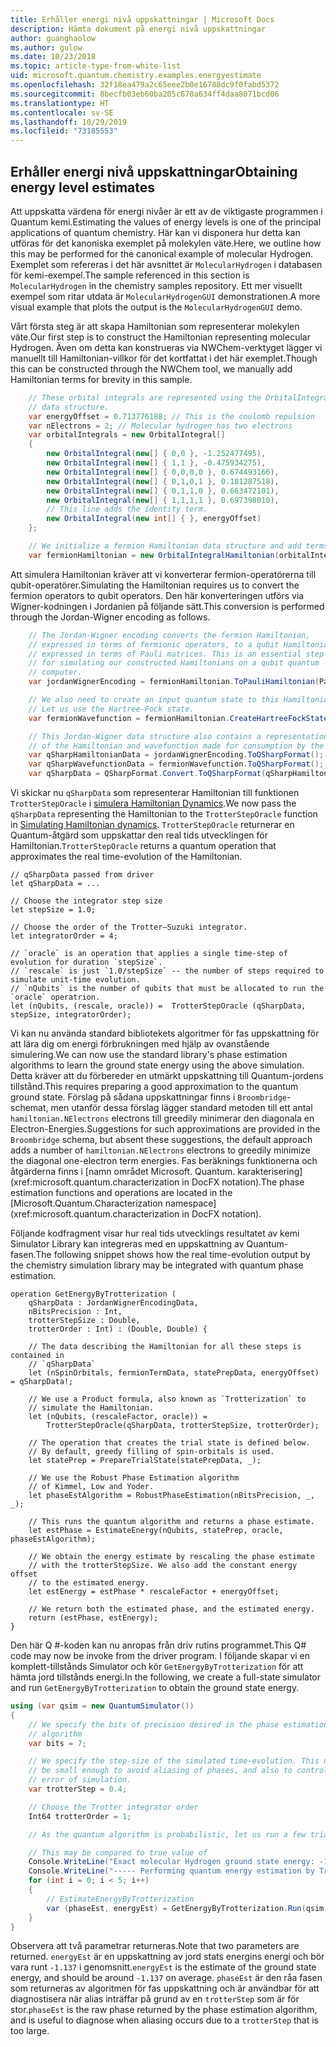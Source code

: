 ```yaml
---
title: Erhåller energi nivå uppskattningar | Microsoft Docs
description: Hämta dokument på energi nivå uppskattningar
author: guanghaolow
ms.author: gulow
ms.date: 10/23/2018
ms.topic: article-type-from-white-list
uid: microsoft.quantum.chemistry.examples.energyestimate
ms.openlocfilehash: 32f18ea479a2c65eee2b0e16788dc9f0fabd5372
ms.sourcegitcommit: 8becfb03eb60ba205c670a634ff4daa8071bcd06
ms.translationtype: HT
ms.contentlocale: sv-SE
ms.lasthandoff: 10/29/2019
ms.locfileid: "73185553"
---
```

## <a name="obtaining-energy-level-estimates"></a><span data-ttu-id="51f5b-103">Erhåller energi nivå uppskattningar</span><span class="sxs-lookup"><span data-stu-id="51f5b-103">Obtaining energy level estimates</span></span>
<span data-ttu-id="51f5b-104">Att uppskatta värdena för energi nivåer är ett av de viktigaste programmen i Quantum kemi.</span><span class="sxs-lookup"><span data-stu-id="51f5b-104">Estimating the values of energy levels is one of the principal applications of quantum chemistry.</span></span> <span data-ttu-id="51f5b-105">Här kan vi disponera hur detta kan utföras för det kanoniska exemplet på molekylen väte.</span><span class="sxs-lookup"><span data-stu-id="51f5b-105">Here, we outline how this may be performed for the canonical example of molecular Hydrogen.</span></span> <span data-ttu-id="51f5b-106">Exemplet som refereras i det här avsnittet är `MolecularHydrogen` i databasen för kemi-exempel.</span><span class="sxs-lookup"><span data-stu-id="51f5b-106">The sample referenced in this section is `MolecularHydrogen` in the chemistry samples repository.</span></span> <span data-ttu-id="51f5b-107">Ett mer visuellt exempel som ritar utdata är `MolecularHydrogenGUI` demonstrationen.</span><span class="sxs-lookup"><span data-stu-id="51f5b-107">A more visual example that plots the output is the `MolecularHydrogenGUI` demo.</span></span>

<span data-ttu-id="51f5b-108">Vårt första steg är att skapa Hamiltonian som representerar molekylen väte.</span><span class="sxs-lookup"><span data-stu-id="51f5b-108">Our first step is to construct the Hamiltonian representing molecular Hydrogen.</span></span> <span data-ttu-id="51f5b-109">Även om detta kan konstrueras via NWChem-verktyget lägger vi manuellt till Hamiltonian-villkor för det kortfattat i det här exemplet.</span><span class="sxs-lookup"><span data-stu-id="51f5b-109">Though this can be constructed through the NWChem tool, we manually add Hamiltonian terms for brevity in this sample.</span></span>

```csharp
    // These orbital integrals are represented using the OrbitalIntegral
    // data structure.
    var energyOffset = 0.713776188; // This is the coulomb repulsion
    var nElectrons = 2; // Molecular hydrogen has two electrons
    var orbitalIntegrals = new OrbitalIntegral[]
    {
        new OrbitalIntegral(new[] { 0,0 }, -1.252477495),
        new OrbitalIntegral(new[] { 1,1 }, -0.475934275),
        new OrbitalIntegral(new[] { 0,0,0,0 }, 0.674493166),
        new OrbitalIntegral(new[] { 0,1,0,1 }, 0.181287518),
        new OrbitalIntegral(new[] { 0,1,1,0 }, 0.663472101),
        new OrbitalIntegral(new[] { 1,1,1,1 }, 0.697398010),
        // This line adds the identity term.
        new OrbitalIntegral(new int[] { }, energyOffset)
    };

    // We initialize a fermion Hamiltonian data structure and add terms to it.
    var fermionHamiltonian = new OrbitalIntegralHamiltonian(orbitalIntegrals).ToFermionHamiltonian();
```

<span data-ttu-id="51f5b-110">Att simulera Hamiltonian kräver att vi konverterar fermion-operatörerna till qubit-operatörer.</span><span class="sxs-lookup"><span data-stu-id="51f5b-110">Simulating the Hamiltonian requires us to convert the fermion operators to qubit operators.</span></span> <span data-ttu-id="51f5b-111">Den här konverteringen utförs via Wigner-kodningen i Jordanien på följande sätt.</span><span class="sxs-lookup"><span data-stu-id="51f5b-111">This conversion is performed through the Jordan-Wigner encoding as follows.</span></span>

```csharp
    // The Jordan-Wigner encoding converts the fermion Hamiltonian, 
    // expressed in terms of fermionic operators, to a qubit Hamiltonian,
    // expressed in terms of Pauli matrices. This is an essential step
    // for simulating our constructed Hamiltonians on a qubit quantum
    // computer.
    var jordanWignerEncoding = fermionHamiltonian.ToPauliHamiltonian(Pauli.QubitEncoding.JordanWigner);

    // We also need to create an input quantum state to this Hamiltonian.
    // Let us use the Hartree-Fock state.
    var fermionWavefunction = fermionHamiltonian.CreateHartreeFockState(nElectrons);

    // This Jordan-Wigner data structure also contains a representation 
    // of the Hamiltonian and wavefunction made for consumption by the Q# operations.
    var qSharpHamiltonianData = jordanWignerEncoding.ToQSharpFormat();
    var qSharpWavefunctionData = fermionWavefunction.ToQSharpFormat();
    var qSharpData = QSharpFormat.Convert.ToQSharpFormat(qSharpHamiltonianData, qSharpWavefunctionData);
```

<span data-ttu-id="51f5b-112">Vi skickar nu `qSharpData` som representerar Hamiltonian till funktionen `TrotterStepOracle` i [simulera Hamiltonian Dynamics](xref:microsoft.quantum.libraries.standard.algorithms).</span><span class="sxs-lookup"><span data-stu-id="51f5b-112">We now pass the `qSharpData` representing the Hamiltonian to the `TrotterStepOracle` function in [Simulating Hamiltonian dynamics](xref:microsoft.quantum.libraries.standard.algorithms).</span></span> <span data-ttu-id="51f5b-113">`TrotterStepOracle` returnerar en Quantum-åtgärd som uppskattar den real tids utvecklingen för Hamiltonian.</span><span class="sxs-lookup"><span data-stu-id="51f5b-113">`TrotterStepOracle` returns a quantum operation that approximates the real time-evolution of the Hamiltonian.</span></span>

```qsharp
// qSharpData passed from driver
let qSharpData = ... 

// Choose the integrator step size
let stepSize = 1.0;

// Choose the order of the Trotter—Suzuki integrator.
let integratorOrder = 4;

// `oracle` is an operation that applies a single time-step of evolution for duration `stepSize`.
// `rescale` is just `1.0/stepSize` -- the number of steps required to simulate unit-time evolution.
// `nQubits` is the number of qubits that must be allocated to run the `oracle` operatrion.
let (nQubits, (rescale, oracle)) =  TrotterStepOracle (qSharpData, stepSize, integratorOrder);
```

<span data-ttu-id="51f5b-114">Vi kan nu använda standard bibliotekets algoritmer för fas uppskattning för att lära dig om energi förbrukningen med hjälp av ovanstående simulering.</span><span class="sxs-lookup"><span data-stu-id="51f5b-114">We can now use the standard library's phase estimation algorithms to learn the ground state energy using the above simulation.</span></span> <span data-ttu-id="51f5b-115">Detta kräver att du förbereder en utmärkt uppskattning till Quantum-jordens tillstånd.</span><span class="sxs-lookup"><span data-stu-id="51f5b-115">This requires preparing a good approximation to the quantum ground state.</span></span> <span data-ttu-id="51f5b-116">Förslag på sådana uppskattningar finns i `Broombridge`-schemat, men utanför dessa förslag lägger standard metoden till ett antal `hamiltonian.NElectrons` electrons till greedily minimerar den diagonala en Electron-Energies.</span><span class="sxs-lookup"><span data-stu-id="51f5b-116">Suggestions for such approximations are provided in the `Broombridge` schema, but absent these suggestions, the default approach adds a number of `hamiltonian.NElectrons` electrons to  greedily minimize the diagonal one-electron term energies.</span></span> <span data-ttu-id="51f5b-117">Fas beräknings funktionerna och åtgärderna finns i [namn området Microsoft. Quantum. karakterisering](xref:microsoft.quantum.characterization in DocFX notation).</span><span class="sxs-lookup"><span data-stu-id="51f5b-117">The phase estimation functions and operations are located in the [Microsoft.Quantum.Characterization namespace](xref:microsoft.quantum.characterization in DocFX notation).</span></span>

<span data-ttu-id="51f5b-118">Följande kodfragment visar hur real tids utvecklings resultatet av kemi Simulator Library kan integreras med en uppskattning av Quantum-fasen.</span><span class="sxs-lookup"><span data-stu-id="51f5b-118">The following snippet shows how the real time-evolution output by the chemistry simulation library may be integrated with quantum phase estimation.</span></span>

```qsharp
operation GetEnergyByTrotterization (
    qSharpData : JordanWignerEncodingData, 
    nBitsPrecision : Int, 
    trotterStepSize : Double, 
    trotterOrder : Int) : (Double, Double) {
    
    // The data describing the Hamiltonian for all these steps is contained in
    // `qSharpData`
    let (nSpinOrbitals, fermionTermData, statePrepData, energyOffset) = qSharpData!;
    
    // We use a Product formula, also known as `Trotterization` to
    // simulate the Hamiltonian.
    let (nQubits, (rescaleFactor, oracle)) = 
        TrotterStepOracle(qSharpData, trotterStepSize, trotterOrder);
    
    // The operation that creates the trial state is defined below.
    // By default, greedy filling of spin-orbitals is used.
    let statePrep = PrepareTrialState(statePrepData, _);
    
    // We use the Robust Phase Estimation algorithm
    // of Kimmel, Low and Yoder.
    let phaseEstAlgorithm = RobustPhaseEstimation(nBitsPrecision, _, _);
    
    // This runs the quantum algorithm and returns a phase estimate.
    let estPhase = EstimateEnergy(nQubits, statePrep, oracle, phaseEstAlgorithm);
    
    // We obtain the energy estimate by rescaling the phase estimate
    // with the trotterStepSize. We also add the constant energy offset
    // to the estimated energy.
    let estEnergy = estPhase * rescaleFactor + energyOffset;
    
    // We return both the estimated phase, and the estimated energy.
    return (estPhase, estEnergy);
}
```

<span data-ttu-id="51f5b-119">Den här Q #-koden kan nu anropas från driv rutins programmet.</span><span class="sxs-lookup"><span data-stu-id="51f5b-119">This Q# code may now be invoke from the driver program.</span></span> <span data-ttu-id="51f5b-120">I följande skapar vi en komplett-tillstånds Simulator och kör `GetEnergyByTrotterization` för att hämta jord tillstånds energi.</span><span class="sxs-lookup"><span data-stu-id="51f5b-120">In the following, we create a full-state simulator and run `GetEnergyByTrotterization` to obtain the ground state energy.</span></span>

```csharp
using (var qsim = new QuantumSimulator())
{
    // We specify the bits of precision desired in the phase estimation 
    // algorithm
    var bits = 7;

    // We specify the step-size of the simulated time-evolution. This needs to
    // be small enough to avoid aliasing of phases, and also to control the
    // error of simulation.
    var trotterStep = 0.4;

    // Choose the Trotter integrator order
    Int64 trotterOrder = 1;

    // As the quantum algorithm is probabilistic, let us run a few trials.

    // This may be compared to true value of
    Console.WriteLine("Exact molecular Hydrogen ground state energy: -1.137260278.\n");
    Console.WriteLine("----- Performing quantum energy estimation by Trotter simulation algorithm");
    for (int i = 0; i < 5; i++)
    {
        // EstimateEnergyByTrotterization
        var (phaseEst, energyEst) = GetEnergyByTrotterization.Run(qsim, qSharpData, bits, trotterStep, trotterOrder).Result;
    }
}
```

<span data-ttu-id="51f5b-121">Observera att två parametrar returneras.</span><span class="sxs-lookup"><span data-stu-id="51f5b-121">Note that two parameters are returned.</span></span> <span data-ttu-id="51f5b-122">`energyEst` är en uppskattning av jord stats energins energi och bör vara runt `-1.137` i genomsnitt.</span><span class="sxs-lookup"><span data-stu-id="51f5b-122">`energyEst` is the estimate of the ground state energy, and should be around `-1.137` on average.</span></span> <span data-ttu-id="51f5b-123">`phaseEst` är den råa fasen som returneras av algoritmen för fas uppskattning och är användbar för att diagnostisera när alias inträffar på grund av en `trotterStep` som är för stor.</span><span class="sxs-lookup"><span data-stu-id="51f5b-123">`phaseEst` is the raw phase returned by the phase estimation algorithm, and is useful to diagnose when aliasing occurs due to a `trotterStep` that is too large.</span></span>
